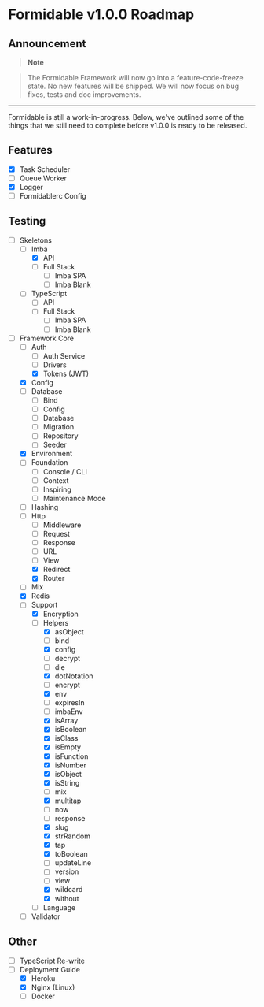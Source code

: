 # Formidable v1.0.0 Roadmap

## Announcement

> **Note**

> The Formidable Framework will now go into a feature-code-freeze state. No new features will be shipped. We will now focus on bug fixes, tests and doc improvements.

----------

Formidable is still a work-in-progress. Below, we've outlined some of the things that we still need to complete before v1.0.0 is ready to be released.

## Features

- [x] Task Scheduler
- [ ] Queue Worker
- [x] Logger
- [ ] Formidablerc Config

## Testing

- [ ] Skeletons
    - [ ] Imba
        - [x] API
        - [ ] Full Stack
            - [ ] Imba SPA
            - [ ] Imba Blank
    - [ ] TypeScript
        - [ ] API
        - [ ] Full Stack
            - [ ] Imba SPA
            - [ ] Imba Blank
- [ ] Framework Core
    - [ ] Auth
        - [ ] Auth Service
        - [ ] Drivers
        - [x] Tokens (JWT)
    - [x] Config
    - [ ] Database
        - [ ] Bind
        - [ ] Config
        - [ ] Database
        - [ ] Migration
        - [ ] Repository
        - [ ] Seeder
    - [x] Environment
    - [ ] Foundation
        - [ ] Console / CLI
        - [ ] Context
        - [ ] Inspiring
        - [ ] Maintenance Mode
    - [ ] Hashing
    - [ ] Http
        - [ ] Middleware
        - [ ] Request
        - [ ] Response
        - [ ] URL
        - [ ] View
        - [x] Redirect
        - [x] Router
    - [ ] Mix
    - [x] Redis
    - [ ] Support
        - [x] Encryption
        - [ ] Helpers
            - [x] asObject
            - [ ] bind
            - [x] config
            - [ ] decrypt
            - [ ] die
            - [x] dotNotation
            - [ ] encrypt
            - [x] env
            - [ ] expiresIn
            - [ ] imbaEnv
            - [x] isArray
            - [x] isBoolean
            - [x] isClass
            - [x] isEmpty
            - [x] isFunction
            - [x] isNumber
            - [x] isObject
            - [x] isString
            - [ ] mix
            - [x] multitap
            - [ ] now
            - [ ] response
            - [x] slug
            - [x] strRandom
            - [x] tap
            - [x] toBoolean
            - [ ] updateLine
            - [ ] version
            - [ ] view
            - [x] wildcard
            - [x] without
        - [ ] Language
    - [ ] Validator

## Other

- [ ] TypeScript Re-write
- [ ] Deployment Guide
    - [x] Heroku
    - [x] Nginx (Linux)
    - [ ] Docker
